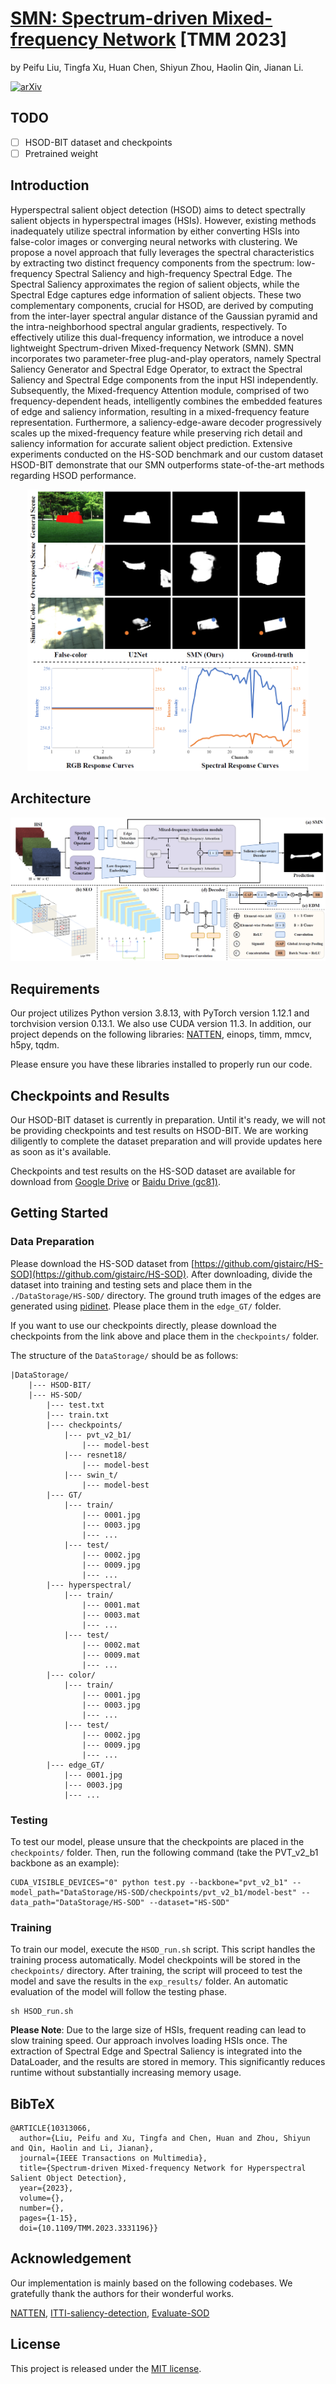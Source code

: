 # [SMN: Spectrum-driven Mixed-frequency Network](https://ieeexplore.ieee.org/document/10313066/) [TMM 2023]

by Peifu Liu, Tingfa Xu, Huan Chen, Shiyun Zhou, Haolin Qin, Jianan Li.

[![arXiv](https://img.shields.io/badge/📃-arXiv-ff69b4)](https://arxiv.org/abs/2312.01060)

## TODO
- [ ] HSOD-BIT dataset and checkpoints
- [ ] Pretrained weight

## Introduction

Hyperspectral salient object detection (HSOD) aims to detect spectrally salient objects in hyperspectral images (HSIs).
However, existing methods inadequately utilize spectral information by either converting HSIs into false-color images or
converging neural networks with clustering. We propose a novel approach that fully leverages the spectral
characteristics by extracting two distinct frequency components from the spectrum: low-frequency Spectral Saliency and
high-frequency Spectral Edge. The Spectral Saliency approximates the region of salient objects, while the Spectral Edge
captures edge information of salient objects. These two complementary components, crucial for HSOD, are derived by
computing from the inter-layer spectral angular distance of the Gaussian pyramid and the intra-neighborhood spectral
angular gradients, respectively. To effectively utilize this dual-frequency information, we introduce a novel
lightweight Spectrum-driven Mixed-frequency Network (SMN). SMN incorporates two parameter-free plug-and-play operators,
namely Spectral Saliency Generator and Spectral Edge Operator, to extract the Spectral Saliency and Spectral Edge
components from the input HSI independently. Subsequently, the Mixed-frequency Attention module, comprised of two
frequency-dependent heads, intelligently combines the embedded features of edge and saliency information, resulting in a
mixed-frequency feature representation. Furthermore, a saliency-edge-aware decoder progressively scales up the
mixed-frequency feature while preserving rich detail and saliency information for accurate salient object prediction.
Extensive experiments conducted on the HS-SOD benchmark and our custom dataset HSOD-BIT demonstrate that our SMN
outperforms state-of-the-art methods regarding HSOD performance.

<div align="center">
  <img src="./pics/RGB-vs-HSI.png" width="450px" height="450px"  alt="RGB-vs-HSI"/>
</div>

## Architecture

<div align="center">
  <img src="./pics/SMN.png"/>
</div>

## Requirements

Our project utilizes Python version 3.8.13, with PyTorch version 1.12.1 and torchvision version 0.13.1. We also use CUDA
version 11.3. In addition, our project depends on the following libraries:
[NATTEN](https://www.shi-labs.com/natten/), einops, timm, mmcv, h5py, tqdm.

Please ensure you have these libraries installed to properly run our code.

## Checkpoints and Results

Our HSOD-BIT dataset is currently in preparation. Until it's ready, we will not be providing checkpoints and test
results on HSOD-BIT. We are working diligently to complete the dataset preparation and will provide updates here as soon
as it's available.

Checkpoints and test results on the HS-SOD dataset are available for download
from [Google Drive](https://drive.google.com/drive/folders/1HWVb-HEYtwzH5VRNcW5wrQOrVvauCcAo?usp=sharing)
or [Baidu Drive (gc81)](https://pan.baidu.com/s/1HnFzJ720TzJL704FKaPf5Q).

## Getting Started

### Data Preparation

Please download the HS-SOD dataset from [https://github.com/gistairc/HS-SOD](https://github.com/gistairc/HS-SOD). After
downloading, divide the dataset into training and testing sets and place them in the `./DataStorage/HS-SOD/` directory.
The ground truth images of the edges are generated using [pidinet](https://github.com/hellozhuo/pidinet). Please place
them in the `edge_GT/` folder.

If you want to use our checkpoints directly, please download the checkpoints from the link above and place them in
the `checkpoints/` folder.

The structure of the `DataStorage/` should be as follows:

```
|DataStorage/
    |--- HSOD-BIT/
    |--- HS-SOD/
        |--- test.txt
        |--- train.txt
        |--- checkpoints/
            |--- pvt_v2_b1/
                |--- model-best
            |--- resnet18/
                |--- model-best
            |--- swin_t/
                |--- model-best
        |--- GT/
            |--- train/
                |--- 0001.jpg
                |--- 0003.jpg
                |--- ...
            |--- test/
                |--- 0002.jpg
                |--- 0009.jpg
                |--- ...
        |--- hyperspectral/
            |--- train/
                |--- 0001.mat
                |--- 0003.mat
                |--- ...
            |--- test/
                |--- 0002.mat
                |--- 0009.mat
                |--- ...
        |--- color/
            |--- train/
                |--- 0001.jpg
                |--- 0003.jpg
                |--- ...
            |--- test/
                |--- 0002.jpg
                |--- 0009.jpg
                |--- ...
        |--- edge_GT/
            |--- 0001.jpg
            |--- 0003.jpg
            |--- ...
```

### Testing

To test our model, please unsure that the checkpoints are placed in the `checkpoints/` folder. Then,
run the following command (take the PVT_v2_b1 backbone as an example):

``` shell
CUDA_VISIBLE_DEVICES="0" python test.py --backbone="pvt_v2_b1" --model_path="DataStorage/HS-SOD/checkpoints/pvt_v2_b1/model-best" --data_path="DataStorage/HS-SOD" --dataset="HS-SOD"
```

### Training

To train our model, execute the `HSOD_run.sh` script. This script handles the training process automatically. Model
checkpoints will be stored in the `checkpoints/` directory. After training, the script will proceed to test the model
and save the results in the `exp_results/` folder. An automatic evaluation of the model will follow the testing phase.

``` shell
sh HSOD_run.sh
```

**Please Note**: Due to the large size of HSIs, frequent reading can lead to slow training speed. Our approach involves
loading HSIs once. The extraction of Spectral Edge and Spectral Saliency is integrated into the DataLoader, and the
results are stored in memory. This significantly reduces runtime without substantially increasing memory usage.

## BibTeX

```
@ARTICLE{10313066,
  author={Liu, Peifu and Xu, Tingfa and Chen, Huan and Zhou, Shiyun and Qin, Haolin and Li, Jianan},
  journal={IEEE Transactions on Multimedia}, 
  title={Spectrum-driven Mixed-frequency Network for Hyperspectral Salient Object Detection}, 
  year={2023},
  volume={},
  number={},
  pages={1-15},
  doi={10.1109/TMM.2023.3331196}}
```

## Acknowledgement

Our implementation is mainly based on the following codebases. We gratefully thank the authors for their wonderful
works.

[NATTEN](https://github.com/SHI-Labs/NATTEN), [ITTI-saliency-detection](https://github.com/Samaretas/ITTI-saliency-detection), [Evaluate-SOD](https://github.com/Hanqer/Evaluate-SOD)

## License

This project is released under the [MIT license](LICENSE).
